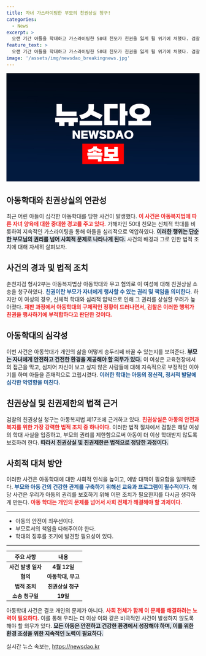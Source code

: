 ```yaml
---
title: 자녀 가스라이팅한 부모의 친권상실 청구!
categories:
  - News
excerpt: >
  오랜 기간 아들을 학대하고 가스라이팅한 50대 친모가 친권을 잃게 될 위기에 처했다. 검찰은 아동복지법 위반으로 친권상실을 청구하며 충격적인 증거를 제시했다. 과연 그녀의 운명은 어떻게 될까?
feature_text: >
  오랜 기간 아들을 학대하고 가스라이팅한 50대 친모가 친권을 잃게 될 위기에 처했다. 검찰은 아동복지법 위반으로 친권상실을 청구하며 충격적인 증거를 제시했다. 과연 그녀의 운명은 어떻게 될까?
image: '/assets/img/newsdao_breakingnews.jpg'
---
```


<p><img src="/assets/img/newsdao_breakingnews.jpg" alt="ranknews 속보" /></p>

<h2 data-ke-size="size26">아동학대와 친권상실의 연관성</h2>

<p data-ke-size="size16">최근 어린 아들이 심각한 아동학대를 당한 사건이 발생했다. <b><span style="color: #ee2323;">이 사건은 아동복지법에 따른 자녀 양육에 대한 중대한 경고를 주고 있다.</span></b> 가해자인 50대 친모는 신체적 학대를 비롯하여 지속적인 가스라이팅을 통해 아들을 심리적으로 억압하였다. <b><span style="background-color: #21538527;">이러한 행위는 단순한 부모님의 권리를 넘어 사회적 문제로 나타나게 된다.</span></b> 사건의 배경과 그로 인한 법적 조치에 대해 자세히 살펴보자.</p>

<h2 data-ke-size="size26">사건의 경과 및 법적 조치</h2>

<p data-ke-size="size16">춘천지검 형사2부는 아동복지법상 아동학대와 무고 혐의로 이 여성에 대해 친권상실 소송을 청구하였다. <b><span style="color: #1a5490;">친권이란 부모가 자녀에게 행사할 수 있는 권리 및 책임을 의미한다.</span></b> 하지만 이 여성의 경우, 신체적 학대와 심리적 압박으로 인해 그 권리를 상실할 우려가 높아졌다. <b><span style="color: #ee2323;">재판 과정에서 아동학대의 구체적인 정황이 드러나면서, 검찰은 이러한 행위가 친권을 행사하기에 부적합하다고 판단한 것이다.</span></b></p>

<h2 data-ke-size="size26">아동학대의 심각성</h2>

<p data-ke-size="size16">이번 사건은 아동학대가 개인의 삶을 어떻게 송두리째 바꿀 수 있는지를 보여준다. <b><span style="background-color: #21538527;">부모는 자녀에게 안전하고 건전한 환경을 제공해야 할 의무가 있다.</span></b> 이 여성은 교육현장에서의 접근을 막고, 심지어 자신이 보고 싶지 않은 사람들에 대해 지속적으로 부정적인 이야기를 하며 아들을 존재적으로 고립시켰다. <b><span style="color: #1a5490;">이러한 학대는 아동의 정신적, 정서적 발달에 심각한 악영향을 미친다.</span></b></p>

<h2 data-ke-size="size26">친권상실 및 친권제한의 법적 근거</h2>

<p data-ke-size="size16">검찰의 친권상실 청구는 아동복지법 제17조에 근거하고 있다. <b><span style="color: #ee2323;">친권상실은 아동의 안전과 복지를 위한 가장 강력한 법적 조치 중 하나이다.</span></b> 이러한 법적 절차에서 검찰은 해당 여성의 학대 사실을 입증하고, 부모의 권리를 제한함으로써 아동이 더 이상 학대받지 않도록 보호하려 한다. <b><span style="background-color: #21538527;">따라서 친권상실 및 친권제한은 법적으로 정당한 과정이다.</span></b></p>

<h2 data-ke-size="size26">사회적 대처 방안</h2>

<p data-ke-size="size16">이러한 사건은 아동학대에 대한 사회적 인식을 높이고, 예방 대책이 필요함을 일깨워준다. <b><span style="color: #1a5490;">부모와 아동 간의 건강한 관계를 구축하기 위해선 교육과 프로그램이 필수적이다.</span></b> 해당 사건은 우리가 아동의 권리를 보호하기 위해 어떤 조치가 필요한지를 다시금 생각하게 만든다. <b><span style="color: #ee2323;">아동 학대는 개인의 문제를 넘어서 사회 전체가 해결해야 할 과제이다.</span></b></p>

<hr />

<ul>
    <li>아동의 안전이 최우선이다.</li>
    <li>부모로서의 책임을 다해주어야 한다.</li>
    <li>학대의 징후를 조기에 발견할 필요성이 있다.</li>
</ul>

<hr />

<table style="width: 100%; border-collapse: collapse;">
    <thead>
        <tr>
            <th style="text-align: center;">주요 사항</th>
            <th style="text-align: center;">내용</th>
        </tr>
    </thead>
    <tbody>
        <tr>
            <td style="text-align: center; height: 17px;"><b>사건 발생 일자</b></td>
            <td style="text-align: center; height: 17px;"><b>4월 12일</b></td>
        </tr>
        <tr>
            <td style="text-align: center; height: 17px;"><b>혐의</b></td>
            <td style="text-align: center; height: 17px;"><b>아동학대, 무고</b></td>
        </tr>
        <tr>
            <td style="text-align: center; height: 17px;"><b>법적 조치</b></td>
            <td style="text-align: center; height: 17px;"><b>친권상실 청구</b></td>
        </tr>
        <tr>
            <td style="text-align: center; height: 17px;"><b>소송 청구일</b></td>
            <td style="text-align: center; height: 17px;"><b>19일</b></td>
        </tr>
    </tbody>
</table>

<p data-ke-size="size16">아동학대 사건은 결코 개인의 문제가 아니다. <b><span style="color: #ee2323;">사회 전체가 함께 이 문제를 해결하려는 노력이 필요하다.</span></b> 이를 통해 우리는 더 이상 이와 같은 비극적인 사건이 발생하지 않도록 해야 할 의무가 있다. <b><span style="background-color: #21538527;">모든 아동은 안전하고 건강한 환경에서 성장해야 하며, 이를 위한 환경 조성을 위한 지속적인 노력이 필요하다.</span></b></p>
실시간 뉴스 속보는, <a href="https://newsdao.kr" rel="dofollow">https://newsdao.kr</a>


